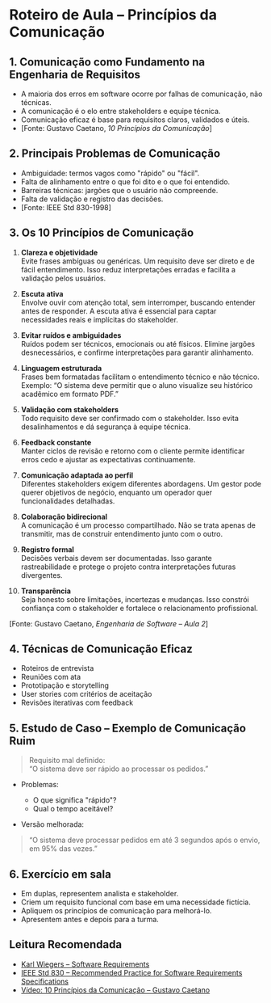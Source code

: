 

# Roteiro de Aula – Princípios da Comunicação

## 1. Comunicação como Fundamento na Engenharia de Requisitos

- A maioria dos erros em software ocorre por falhas de comunicação, não técnicas.
- A comunicação é o elo entre stakeholders e equipe técnica.
- Comunicação eficaz é base para requisitos claros, validados e úteis.
- [Fonte: Gustavo Caetano, *10 Princípios da Comunicação*]

## 2. Principais Problemas de Comunicação

- Ambiguidade: termos vagos como "rápido" ou "fácil".
- Falta de alinhamento entre o que foi dito e o que foi entendido.
- Barreiras técnicas: jargões que o usuário não compreende.
- Falta de validação e registro das decisões.
- [Fonte: IEEE Std 830-1998]

## 3. Os 10 Princípios de Comunicação

1. **Clareza e objetividade**  
   Evite frases ambíguas ou genéricas. Um requisito deve ser direto e de fácil entendimento. Isso reduz interpretações erradas e facilita a validação pelos usuários.

2. **Escuta ativa**  
   Envolve ouvir com atenção total, sem interromper, buscando entender antes de responder. A escuta ativa é essencial para captar necessidades reais e implícitas do stakeholder.

3. **Evitar ruídos e ambiguidades**  
   Ruídos podem ser técnicos, emocionais ou até físicos. Elimine jargões desnecessários, e confirme interpretações para garantir alinhamento.

4. **Linguagem estruturada**  
   Frases bem formatadas facilitam o entendimento técnico e não técnico. Exemplo: “O sistema deve permitir que o aluno visualize seu histórico acadêmico em formato PDF.”

5. **Validação com stakeholders**  
   Todo requisito deve ser confirmado com o stakeholder. Isso evita desalinhamentos e dá segurança à equipe técnica.

6. **Feedback constante**  
   Manter ciclos de revisão e retorno com o cliente permite identificar erros cedo e ajustar as expectativas continuamente.

7. **Comunicação adaptada ao perfil**  
   Diferentes stakeholders exigem diferentes abordagens. Um gestor pode querer objetivos de negócio, enquanto um operador quer funcionalidades detalhadas.

8. **Colaboração bidirecional**  
   A comunicação é um processo compartilhado. Não se trata apenas de transmitir, mas de construir entendimento junto com o outro.

9. **Registro formal**  
   Decisões verbais devem ser documentadas. Isso garante rastreabilidade e protege o projeto contra interpretações futuras divergentes.

10. **Transparência**  
    Seja honesto sobre limitações, incertezas e mudanças. Isso constrói confiança com o stakeholder e fortalece o relacionamento profissional.

[Fonte: Gustavo Caetano, *Engenharia de Software – Aula 2*]

## 4. Técnicas de Comunicação Eficaz

- Roteiros de entrevista
- Reuniões com ata
- Prototipação e storytelling
- User stories com critérios de aceitação
- Revisões iterativas com feedback

## 5. Estudo de Caso – Exemplo de Comunicação Ruim

> Requisito mal definido:  
> “O sistema deve ser rápido ao processar os pedidos.”

- Problemas:
  - O que significa "rápido"?
  - Qual o tempo aceitável?

- Versão melhorada:  
> “O sistema deve processar pedidos em até 3 segundos após o envio, em 95% das vezes.”

## 6. Exercício em sala

- Em duplas, representem analista e stakeholder.
- Criem um requisito funcional com base em uma necessidade fictícia.
- Apliquem os princípios de comunicação para melhorá-lo.
- Apresentem antes e depois para a turma.

## Leitura Recomendada

- [Karl Wiegers – Software Requirements](https://www.microsoftpressstore.com)
- [IEEE Std 830 – Recommended Practice for Software Requirements Specifications](https://ieeexplore.ieee.org/document/720574)
- [Vídeo: 10 Princípios da Comunicação – Gustavo Caetano](https://www.youtube.com/watch?v=iC-hVnwlzUU)